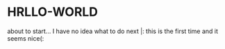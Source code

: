 # HRLLO-WORLD
about to start...
I have no idea what to do next |:
this is the first time and it seems nice(:
